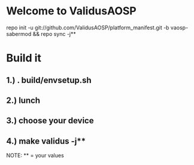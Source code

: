 Welcome to ValidusAOSP
======================

repo init -u git://github.com/ValidusAOSP/platform_manifest.git -b vaosp-sabermod && repo sync -j**

Build it
========

1.) . build/envsetup.sh
-----------------------
2.) lunch
-----------------------
3.) choose your device
-----------------------
4.) make validus -j**
-----------------------

NOTE: ** = your values 





